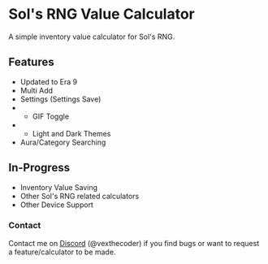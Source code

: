 # Sol's RNG Value Calculator

A simple inventory value calculator for Sol's RNG.


## Features

- Updated to Era 9
- Multi Add
- Settings (Settings Save)
- - GIF Toggle
- - Light and Dark Themes
- Aura/Category Searching


## In-Progress

- Inventory Value Saving
- Other Sol's RNG related calculators
- Other Device Support


### Contact
Contact me on [Discord](https://discord.com/users/1018875765565177976) (@vexthecoder) if you find bugs or want to request a feature/calculator to be made.
